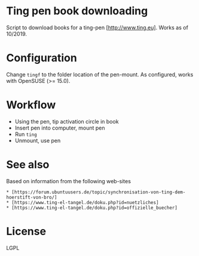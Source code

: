 # Ting pen book downloading

Script to download books for a ting-pen [http://www.ting.eu]. Works as of 10/2019.

# Configuration

Change `tingf` to the folder location of the pen-mount. As configured, works with OpenSUSE (>= 15.0).

# Workflow

  * Using the pen, tip activation circle in book
  * Insert pen into computer, mount pen
  * Run `ting`
  * Unmount, use pen

# See also

Based on information from the following web-sites

	* [https://forum.ubuntuusers.de/topic/synchronisation-von-ting-dem-hoerstift-von-bro/]
	* [https://www.ting-el-tangel.de/doku.php?id=nuetzliches]
	* [https://www.ting-el-tangel.de/doku.php?id=offizielle_buecher]


# License

LGPL
